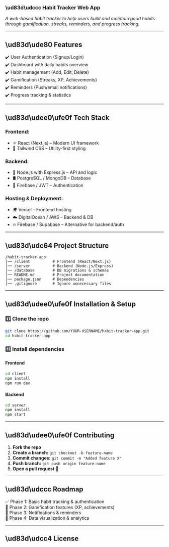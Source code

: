 ### **\ud83d\udccc Habit Tracker Web App**  

_A web-based habit tracker to help users build and maintain good habits through gamification, streaks, reminders, and progress tracking._  

---

## **\ud83d\ude80 Features**
✔️ User Authentication (Signup/Login)  
✔️ Dashboard with daily habits overview  
✔️ Habit management (Add, Edit, Delete)  
✔️ Gamification (Streaks, XP, Achievements)  
✔️ Reminders (Push/email notifications)  
✔️ Progress tracking & statistics  

---

## **\ud83d\udee0\ufe0f Tech Stack**
### **Frontend:**
- ⚛️ React (Next.js) – Modern UI framework
- 🎨 Tailwind CSS – Utility-first styling  

### **Backend:**
- 🚀 Node.js with Express.js – API and logic
- 🛢️ PostgreSQL / MongoDB – Database  
- 🔑 Firebase / JWT – Authentication  

### **Hosting & Deployment:**
- 🌍 Vercel – Frontend hosting  
- ☁️ DigitalOcean / AWS – Backend & DB  
- 🔥 Firebase / Supabase – Alternative for backend/auth  

---

## **\ud83d\udc64 Project Structure**
```
/habit-tracker-app
│── /client          # Frontend (React/Next.js)
│── /server          # Backend (Node.js/Express)
│── /database        # DB migrations & schemas
│── README.md        # Project documentation
│── package.json     # Dependencies
│── .gitignore       # Ignore unnecessary files
```

---

## **\ud83d\udee0\ufe0f Installation & Setup**
### **1️⃣ Clone the repo**
```bash
git clone https://github.com/YOUR-USERNAME/habit-tracker-app.git
cd habit-tracker-app
```

### **2️⃣ Install dependencies**
#### **Frontend**
```bash
cd client
npm install
npm run dev
```
#### **Backend**
```bash
cd server
npm install
npm start
```

---

## **\ud83d\udee0\ufe0f Contributing**
1. **Fork the repo**  
2. **Create a branch:** `git checkout -b feature-name`  
3. **Commit changes:** `git commit -m "Added feature X"`  
4. **Push branch:** `git push origin feature-name`  
5. **Open a pull request** 🚀  

---

## **\ud83d\udccc Roadmap**
✅ Phase 1: Basic habit tracking & authentication  
🔄 Phase 2: Gamification features (XP, achievements)  
🔄 Phase 3: Notifications & reminders  
🔄 Phase 4: Data visualization & analytics  

---

## **\ud83d\udcc4 License**

